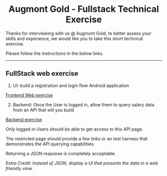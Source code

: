 # <center>Augmont Gold - Fullstack Technical Exercise</center>

Thanks for interviewing with us @ Augmont Gold, to better assess your skills and experience, we would like you to take this short technical exercise.

Please follow the instructions in the below links.

---

## FullStack web exercise

1. UI: build a registration and login flow Android application

[Frontend Web exercise](https://github.com/bh2244/augmont-interview/blob/main/frontend.md)

2. Backend: Once the User is logged in, allow them to query salary data from an API that will you build

[Backend exercise](https://github.com/bh2244/augmont-interview/blob/main/backend.md)

Only logged in Users should be able to get access to this API page.

The restricted page should provide a few links or an test harness that demonstrates the API querying capabilities.

Returning a JSON response is completely acceptable.

_Extra Credit: Instead of JSON, display a UI that presents the data in a web friendly view._
